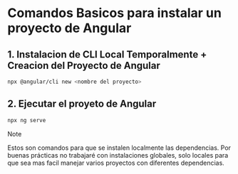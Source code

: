 # Comandos Basicos para instalar un proyecto de Angular

## 1. Instalacion de CLI Local Temporalmente +  Creacion del Proyecto de Angular
``` Bash
npx @angular/cli new <nombre del proyecto>
```
## 2. Ejecutar el proyeto de Angular
``` Bash
npx ng serve
```
> [!NOTE]
> Estos son comandos para que se instalen localmente las dependencias.
> Por buenas prácticas no trabajaré con instalaciones globales, solo locales para que sea mas facil manejar varios proyectos con diferentes dependencias.